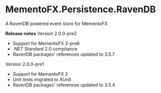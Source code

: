 # MementoFX.Persistence.RavenDB
A RavenDB powered event store for MementoFX

**Release notes**
Version 2.0.0-pre2
- Support for MementoFX 2-pre6
- .NET Standard 2.0 compliance
- RavenDB packages' references updated to 3.5.7

Version 2.0.0-pre1
- Support for MementoFX 2
- Unit tests migrated to XUnit
- RavenDB packages' references updated to 3.5.4
